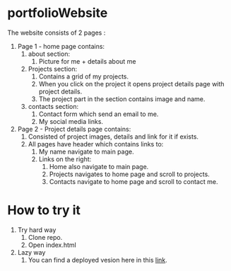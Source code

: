 # portfolioWebsite



The website consists of 2 pages : 
1. Page 1 - home page contains:
    1. about section:
        1. Picture for me + details about me
    2. Projects section:
        1. Contains a grid of my projects.
        2. When you click on the project it opens project details page with project details.
        3. The project part in the section contains image and name.
    3. contacts section:
        1. Contact form which send an email to me.
        2. My social media links.
2. Page 2 - Project details page contains: 
    1. Consisted of project images, details and link for it if exists.
    2. All pages have header which contains links to: 
        1. My name navigate to main page.
        2. Links on the right:
            1. Home also navigate to main page.
            2. Projects navigates to home page and scroll to projects.
            3. Contacts navigate to home page and scroll to contact me.


# How to try it
1. Try hard way
    1. Clone repo.
    2. Open index.html
2. Lazy way
    1. You can find a deployed vesion here in this [link](https://mostafaanwar.github.io/personal-portfolio-site/).

